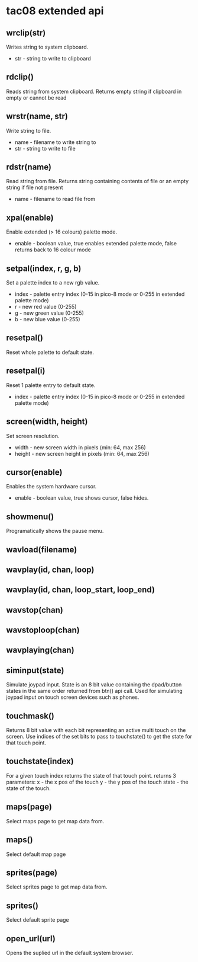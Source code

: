 # tac08 extended api

## wrclip(str)
Writes string to system clipboard. 
* str - string to write to clipboard

## rdclip()
Reads string from system clipboard. Returns empty string if clipboard in empty or cannot be read

## wrstr(name, str)
Write string to file.
* name - filename to write string to
* str - string to write to file

## rdstr(name)
Read string from file. Returns string containing contents of file
or an empty string if file not present
* name - filename to read file from 

## xpal(enable)
Enable extended (> 16 colours) palette mode.
* enable - boolean value, true enables extended palette mode, false returns back to 16 colour mode

## setpal(index, r, g, b)
Set a palette index to a new rgb value.
* index - palette entry index (0-15 in pico-8 mode  or 0-255 in extended palette mode)
* r - new red value (0-255) 
* g - new green value (0-255) 
* b - new blue value (0-255) 

## resetpal()
Reset whole palette to default state.

## resetpal(i)
Reset 1 palette entry to default state.
* index - palette entry index (0-15 in pico-8 mode  or 0-255 in extended palette mode)

## screen(width, height)
Set screen resolution. 
* width - new screen width in pixels (min: 64, max 256)
* height - new screen height in pixels (min: 64, max 256)

## cursor(enable)
Enables the system hardware cursor.
* enable - boolean value, true shows cursor, false hides.

## showmenu()
Programatically shows the pause menu. 

## wavload(filename)
## wavplay(id, chan, loop)
## wavplay(id, chan, loop_start, loop_end)
## wavstop(chan)
## wavstoploop(chan)
## wavplaying(chan)

## siminput(state)
Simulate joypad input. State is an 8 bit value containing the 
dpad/button states in the same order returned from btn() api call.
Used for simulating joypad input on touch screen devices such as phones.

## touchmask()
Returns 8 bit value with each bit representing an active multi touch on the screen.
Use indices of the set bits to pass to touchstate() to get the state for that touch point.
 
## touchstate(index)
For a given touch index returns the state of that touch point.
returns 3 parameters:
x - the x pos of the touch
y - the y pos of the touch
state - the state of the touch. 

## maps(page)
Select maps page to get map data from. 

## maps()
Select default map page 

## sprites(page)
Select sprites page to get map data from. 

## sprites()
Select default sprite page 

## open_url(url)
Opens the suplied url in the default system browser.

